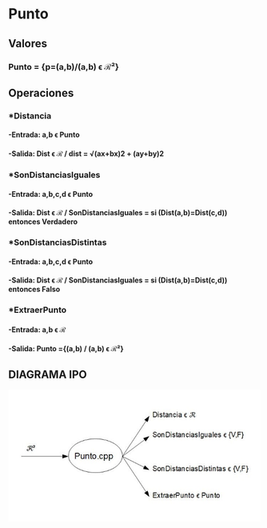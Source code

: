 # Punto

## Valores
### Punto = {p=(a,b)/(a,b) ϵ ℛ²}

## Operaciones
### *Distancia
#### -Entrada: a,b ϵ Punto
#### -Salida: Dist ϵ ℛ / dist = √(ax+bx)2 + (ay+by)2
 
### *SonDistanciasIguales
#### -Entrada: a,b,c,d ϵ Punto
#### -Salida: Dist ϵ ℛ / SonDistanciasIguales = si (Dist(a,b)=Dist(c,d)) entonces Verdadero

### *SonDistanciasDistintas
#### -Entrada: a,b,c,d ϵ Punto
#### -Salida: Dist ϵ ℛ / SonDistanciasIguales = si (Dist(a,b)=Dist(c,d)) entonces Falso

### *ExtraerPunto
#### -Entrada: a,b ϵ ℛ
#### -Salida: Punto ={(a,b) / (a,b) ϵ ℛ²}

## DIAGRAMA IPO
  
![Screenshot](IPOPunto.jpg)
